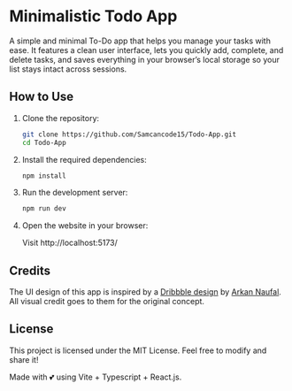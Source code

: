 # Minimalistic Todo App

A simple and minimal To-Do app that helps you manage your tasks with ease. It features a clean user interface, lets you quickly add, complete, and delete tasks, and saves everything in your browser’s local storage so your list stays intact across sessions.

## How to Use

1. Clone the repository:

   ```bash
   git clone https://github.com/Samcancode15/Todo-App.git
   cd Todo-App
   ```

2. Install the required dependencies:

   ```bash
   npm install
   ```

3. Run the development server:

   ```bash
   npm run dev
   ```

4. Open the website in your browser:

   Visit http://localhost:5173/

## Credits

The UI design of this app is inspired by a [Dribbble design](https://dribbble.com/shots/24425951-Clean-Minimal-Todo-List-Design) by [Arkan Naufal](https://dribbble.com/arknnx_). All visual credit goes to them for the original concept.

## License

This project is licensed under the MIT License. Feel free to modify and share it!

Made with 💕 using Vite + Typescript + React.js.
